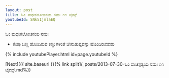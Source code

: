 ```yaml
---
layout: post
title: ಓಂ ಮಧುಕಲೋಚನಯ ನಮಃ ೧೧ ಟೈಮ್ಸ್
youtubeId: SNk5IjmlaEQ
---
```

 
 
 ಓಂ ಮಧುಕಲೋಚನಯ ನಮಃ  
 
 -  ಕೆಂಪು ಬಣ್ಣ ಹೊಂದಿರುವ ಕಣ್ಣುಗಳಂತೆ ಜೇನುತುಪ್ಪವನ್ನು ಹೊಂದಿರುವವರು 
 
  
 
  
 
 
 
 
 
 


{% include youtubePlayer.html id=page.youtubeId %}
 
[Next]({{ site.baseurl }}{% link  split1/_posts/2013-07-30-ಓಂ ವಾಚಸ್ಪತ್ಯಯ ನಮಃ ೧೧ ಟೈಮ್ಸ್.md%})
 
